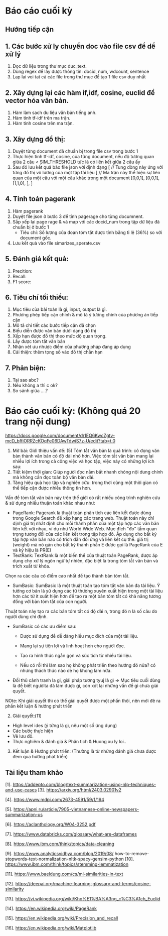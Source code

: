 # Báo cáo cuối kỳ
## Hướng tiếp cận

## 1. Các bước xử ly chuyển doc vào file csv để dể xử lý
1. Đọc dữ liệu trong thư mục duc_text.
2. Dùng regex để lấy được thông tin: docid, num, wdcount, sentence
3. Lap lai voi tat cả các file trong thư mục để tạo 1 file csv duy nhất

## 2. Xây dựng lại các hàm if,idf, cosine, euclid để vector hóa văn bản.
1. Hàm làm sach du liệu văn bản tiếng anh.
2. Hàm tính tf-idf trên ma trận.
3. Hàm tính cosine trên ma trận.

## 3. Xây dựng đồ thị:
1. Duyệt từng document đã chuẩn bị trong file csv trong bước 1
2. Thực hiện tính tf-idf, cosine, của từng document, nếu độ tương quan giửa 2 câu < SIM_THRESHOLD tức là có liên kết giữa 2 câu ấy
3. Sau đó lưu kết quả bào file json với định dạng
  [
    // Tung dòng này ứng với từng đồ thị vô lương của một tập tài liệu
    [
      // Ma trận này thể hiện sự liên quan của một câu với một câu khác trong một document
      [0,0,1],
      [0,0,1],
      [1,1,0],
    ],
  ]

## 4. Tính toán pagerank
1. Hàm pagerank
2. Duyệt file json ở bước 3 để tính pagerage cho từng documnent.
3. Sắp xếp lại page rage & và map với các docid_num trong tập dữ liệu đã chuẩn bị ở bước 1
   - Tiêu chí: Số lượng của đoạn tóm tắt được tính bằng tỉ lệ (36%) so với document gốc.
4. Lưu kết quả vào file simarizes_sperate.csv

## 5. Đánh giá kết quả:
1. Precition:
2. Recall:
3. F1 score:

## 6. Tiêu chí tối thiểu:
1. Mục tiêu của bài toán là gì, input, output là gì.
2. Phương phép tiếp cận chính & mô tả ý tưởng chính của phương án tiếp cận
3. Mô tả chi tiết các bước tiếp cận đã chọn
4. Biểu diễn được văn bản dưới dạng đồ thị
5. Xếp hạn được đồ thị theo mức dộ quan trọng.
6. Lấy được tóm tắt văn bản
7. Nhận xét ưu nhược điểm của phương pháp đang áp dụng
8. Cải thiện: thêm tọng số vào đồ thị chẳn hạn

## 7. Phản biện:
1. Tại sao abc?
2. Nếu không a thì c ok?
3. So sánh giửa ....?

# Báo cáo cuối kỳ: (Không quá 20 trang nội dung)
https://docs.google.com/document/d/1EQ6KwcZgtv-mcD_bffiORRZcKOqFe06DAwTdwiS7z-U/edit?tab=t.0
1. Mở bài: Giới thiệu vấn đề: (5)
Tóm tắt văn bản là quá trình: cô đọng văn bản thành văn bản có độ dài nhỏ hơn.
Việc tóm tắt văn bản mang lại nhiều lợi ích trong cả công việc và học tập, việc này có những lợi ích sau:
1. Tiết kiệm thời gian: Giúp người đọc nắm bắt nhanh chóng nội dung chính mà không cần đọc toàn bộ văn bản dài.
2. Tăng hiệu quả học tập và nghiên cứu: trong thời cùng một thời gian có thể tiếp cận được nhiều thông tin hơn.

Vấn đề tóm tắt văn bản này trên thế giới có rất nhiều công trình nghiên cứu & sử dụng nhiều thuận toán khác nhau như:
+ PageRank: Pagerank là thuật toán phân tích các liên kết được dùng trong Google Search để xếp hạng các trang web. Thuật toán này chỉ định giá trị nhất định cho mỗi thành phần của một tập hợp các văn bản liên kết với nhau, ví dụ như World Wide Web.
Mục đích "đo" tầm quan trọng tương đối của các liên kết trong tập hợp đó.
Áp dụng cho bất kỳ tập hợp văn bản nào có trích dẫn đối ứng và liên kết cụ thể.
giá trị (weight) mà nó gán cho bất kỳ thành phần E được gọi là PageRank của E và ký hiệu là 
PR(E)
+ TextRank: 
TextRank là một biến thể của thuật toán PageRank, được áp dụng cho xử lý ngôn ngữ tự nhiên, đặc biệt là trong tóm tắt văn bản và trích xuất từ khóa.

Chọn ra các câu có điểm cao nhất để tạo thành bản tóm tắt.
+ SumBasic: SumBasic là một thuật toán tạo tóm tắt văn bản đa tài liệu. Ý tưởng cơ bản là sử dụng các từ thường xuyên xuất hiện trong một tài liệu hơn các từ ít xuất hiện hơn để tạo ra một bản tóm tắt có khả năng tương đồng với bản tóm tắt của con người.

Thuật toán này tạo ra các bản tóm tắt có độ dài n, trong đó n là số câu do người dùng chỉ định.
  - SumBasic có các ưu điểm sau:
      + Được sử dụng để dễ dàng hiểu mục đích của một tài liệu.
      + Mang lại sự tiện lợi và linh hoạt hơn cho người đọc.
      + Tạo ra hình thức ngắn gọn và súc tích từ nhiều tài liệu.

    + Nếu có rồi thì làm sao họ không phát triển theo hướng đó nửa? có nhưng thách thức nào dẻ họ khong làm nửa.

  + Đối thũ cảnh tranh la gi, giải pháp tương tyuj là gì
  => Mục tiêu cuối dùng là để biết ngườita đã làm được gì, còn xót lại những vấn đề gì chưa giải quyết.

  NOte: Khi giải quyết thì có thể giải quyết được một phần thôi, nên mới đẽ ra phần kết luận & hướng phát triển

2. Giải quyết:(11)
  + High level ides (ý tửng là gì, nêu một số ứng dụng)
  + Các bước thực hiện
  + Vẽ lưu đồ.
  + Thực nghiêm & đánh giá & Phân tich & Huong xu ly loi..

3. Kết luận & Hướng phát triển: (Thường là từ những đánh giá chưa được đem qua hướng phát triển)



## Tài liệu tham khảo

[1]. https://addepto.com/blog/text-summarization-using-nlp-techniques-and-use-cases
[3]. https://arxiv.org/html/2403.02901v2

[4]. https://www.mdpi.com/2673-4591/59/1/194

[5]. https://apni.ru/article/7905-vietnamese-online-newspapers-summarization-us

[6]. https://aclanthology.org/W04-3252.pdf

[7]. https://www.databricks.com/glossary/what-are-dataframes

[8]. https://www.ibm.com/think/topics/data-cleaning 

[9]. https://www.analyticsvidhya.com/blog/2019/08/
how-to-remove-stopwords-text-normalization-nltk-spacy-gensim-python
[10]. https://www.ibm.com/think/topics/stemming-lemmatization

[11]. https://www.baeldung.com/cs/ml-similarities-in-text

[12]. https://deepai.org/machine-learning-glossary-and-terms/cosine-similarity

[13]. https://vi.wikipedia.org/wiki/Kho%E1%BA%A3ng_c%C3%A1ch_Euclid

[14]. https://en.wikipedia.org/wiki/PageRank

[15]. https://en.wikipedia.org/wiki/Precision_and_recall

[16]. https://en.wikipedia.org/wiki/Matplotlib

